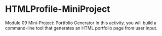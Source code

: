 # HTMLProfile-MiniProject
Module 09 Mini-Project: Portfolio Generator  In this activity, you will build a command-line tool that generates an HTML portfolio page from user input.
